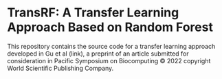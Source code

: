 # TransRF: A Transfer Learning Approach Based on Random Forest

This repository contains the source code for a transfer learning approach developed in Gu et al (link), a preprint of an article submitted for consideration in Pacific Symposium on Biocomputing © 2022 copyright World Scientific Publishing Company.

